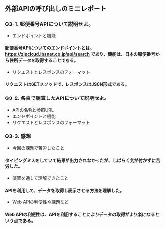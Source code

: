 ## 外部APIの呼び出しのミニレポート
### Q3-1. 郵便番号APIについて説明せよ。
* エンドポイントと機能
 #### 郵便番号APIについてのエンドポイントとは、https://zipcloud.ibsnet.co.jp/api/search であり、機能は、日本の郵便番号から住所データを取得することである。
* リクエストとレスポンスのフォーマット
 #### リクエストはGETメソッドで、レスポンスはJSON形式である。

### Q3-2. 各自で調査したAPIについて説明せよ。
* APIの名称と参照URL
* エンドポイントと機能
* リクエストとレスポンスのフォーマット

### Q3-3. 感想
* 今回の課題で苦労したこと
 #### タイピングミスをしていて結果が出力されなかったが、しばらく気が付かずに苦労した。
* 演習を通して理解できたこと
 #### APIを利用して、データを取得し表示させる方法を理解した。
* Web APIの利便性や課題など
 #### Web APIの利便性は、APIを利用することによりデータの取得がより楽になるという点である。
